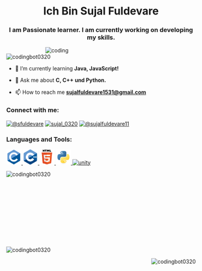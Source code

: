 <h1 align="center">Ich Bin Sujal Fuldevare</h1>
<h3 align="center">I am Passionate learner. I am currently working on developing my skills.</h3>

<img align="right" alt="coding" width="400" src="https://miro.medium.com/max/1360/0*7Q3yvSIv_t0ioJ-Z.gif">


<p align="left"> <img src="https://komarev.com/ghpvc/?username=codingbot0320&label=Profile%20views&color=0e75b6&style=flat" alt="codingbot0320" /> </p>

- 🌱 I’m currently learning **Java, JavaScript!**

- 💬 Ask me about **C, C++ und Python.**

- 📫 How to reach me **sujalfuldevare1531@gmail.com**

<h3 align="left">Connect with me:</h3>
<p align="left">
<a href="https://twitter.com/@sfuldevare" target="blank"><img align="center" src="https://raw.githubusercontent.com/rahuldkjain/github-profile-readme-generator/master/src/images/icons/Social/twitter.svg" alt="@sfuldevare" height="30" width="40" /></a>
<a href="https://instagram.com/sujal_0320" target="blank"><img align="center" src="https://raw.githubusercontent.com/rahuldkjain/github-profile-readme-generator/master/src/images/icons/Social/instagram.svg" alt="sujal_0320" height="30" width="40" /></a>
<a href="https://www.hackerrank.com/@sujalfuldevare11" target="blank"><img align="center" src="https://raw.githubusercontent.com/rahuldkjain/github-profile-readme-generator/master/src/images/icons/Social/hackerrank.svg" alt="@sujalfuldevare11" height="30" width="40" /></a>
</p>

<h3 align="left">Languages and Tools:</h3>
<p align="left"> <a href="https://www.cprogramming.com/" target="_blank" rel="noreferrer"> <img src="https://raw.githubusercontent.com/devicons/devicon/master/icons/c/c-original.svg" alt="c" width="40" height="40"/> </a> <a href="https://www.w3schools.com/cpp/" target="_blank" rel="noreferrer"> <img src="https://raw.githubusercontent.com/devicons/devicon/master/icons/cplusplus/cplusplus-original.svg" alt="cplusplus" width="40" height="40"/> </a> <a href="https://www.w3.org/html/" target="_blank" rel="noreferrer"> <img src="https://raw.githubusercontent.com/devicons/devicon/master/icons/html5/html5-original-wordmark.svg" alt="html5" width="40" height="40"/> </a> <a href="https://www.python.org" target="_blank" rel="noreferrer"> <img src="https://raw.githubusercontent.com/devicons/devicon/master/icons/python/python-original.svg" alt="python" width="40" height="40"/> </a> <a href="https://unity.com/" target="_blank" rel="noreferrer"> <img src="https://www.vectorlogo.zone/logos/unity3d/unity3d-icon.svg" alt="unity" width="40" height="40"/> </a> </p>

<p><img align="left" width="400" height="200" src="https://github-readme-stats.vercel.app/api/top-langs?username=codingbot0320&show_icons=true&locale=en&layout=compact" alt="codingbot0320" /></p>

<p>&nbsp;<img align="center" src="https://github-readme-stats.vercel.app/api?username=codingbot0320&show_icons=true&locale=en" alt="codingbot0320" /></p>

<p><img align="right" src="https://github-readme-streak-stats.herokuapp.com/?user=codingbot0320&" alt="codingbot0320" /></p>
